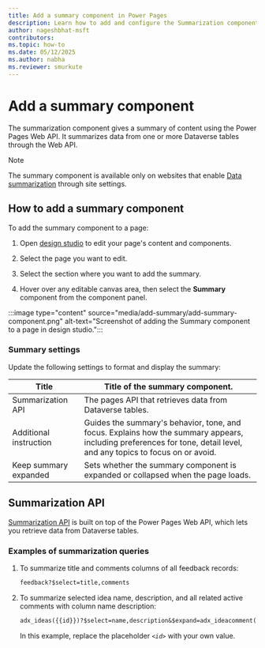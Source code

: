 ```yaml
---
title: Add a summary component in Power Pages  
description: Learn how to add and configure the Summarization component in Power Pages to summarize data from Dataverse tables using the Summarization API.  
author: nageshbhat-msft  
contributors:  
ms.topic: how-to  
ms.date: 05/12/2025  
ms.author: nabha  
ms.reviewer: smurkute  
---
```


# Add a summary component

The summarization component gives a summary of content using the Power Pages Web API. It summarizes data from one or more Dataverse tables through the Web API.

> [!NOTE]
> The summary component is available only on websites that enable [Data summarization](/power-pages/configure/data-summarization-api#site-settings) through site settings.

## How to add a summary component

To add the summary component to a page:

1. Open [design studio](/power-pages/getting-started/use-design-studio) to edit your page's content and components.

1. Select the page you want to edit.

1. Select the section where you want to add the summary.

1. Hover over any editable canvas area, then select the **Summary** component from the component panel.

:::image type="content" source="media/add-summary/add-summary-component.png" alt-text="Screenshot of adding the Summary component to a page in design studio.":::

### Summary settings

Update the following settings to format and display the summary:

| Title                  | Title of the summary component. |
|------------------------|--------------------------------------------------------------|
| Summarization API      | The pages API that retrieves data from Dataverse tables. |
| Additional instruction | Guides the summary's behavior, tone, and focus. Explains how the summary appears, including preferences for tone, detail level, and any topics to focus on or avoid. |
| Keep summary expanded  | Sets whether the summary component is expanded or collapsed when the page loads. |

## Summarization API

[Summarization API](/power-pages/configure/data-summarization-api) is built on top of the Power Pages Web API, which lets you retrieve data from Dataverse tables.

### Examples of summarization queries

1. To summarize title and comments columns of all feedback records:

    ```txt
    feedback?$select=title,comments
    ```

2. To summarize selected idea name, description, and all related active comments with column name description:

    ```txt
    adx_ideas({{id}})?$select=name,description&$expand=adx_ideacomment($select=adx_comments,description;filter=statecode eq 0)
    ```

    In this example, replace the placeholder *`<id>`* with your own value.
